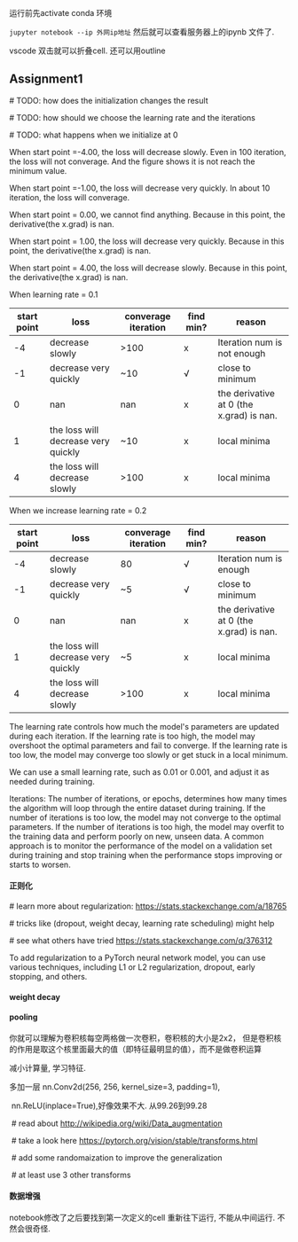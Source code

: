 

运行前先activate conda 环境

`jupyter notebook --ip 外网ip地址` 然后就可以查看服务器上的ipynb 文件了. 

vscode 双击就可以折叠cell. 还可以用outline

## Assignment1

\# TODO: how does the initialization changes the result

\# TODO: how should we choose the learning rate and the iterations

\# TODO: what happens when we initialize at 0 

When start point =-4.00, the loss will decrease slowly. Even in 100 iteration, the loss will not converage.  And the figure shows it is not reach the minimum value.

When start point =-1.00, the loss will decrease very quickly. In about 10 iteration, the loss will converage.  

When start point = 0.00,  we cannot find anything. Because in this point, the derivative(the x.grad) is nan.

When start point = 1.00,  the loss will decrease very quickly. Because in this point, the derivative(the x.grad) is nan.

When start point = 4.00,  the loss will decrease slowly. Because in this point, the derivative(the x.grad) is nan.

When learning rate = 0.1

| start point | loss                                | converage iteration | find min? | reason                                   |
| ----------- | ----------------------------------- | ------------------- | --------- | ---------------------------------------- |
| -4          | decrease slowly                     | >100                | x         | Iteration num is not enough              |
| -1          | decrease very quickly               | ~10                 | √         | close to minimum                         |
| 0           | nan                                 | nan                 | x         | the derivative at 0 (the x.grad) is nan. |
| 1           | the loss will decrease very quickly | ~10                 | x         | local minima                             |
| 4           | the loss will decrease slowly       | >100                | x         | local minima                             |

When we increase learning rate = 0.2

| start point | loss                                | converage iteration | find min? | reason                                   |
| ----------- | ----------------------------------- | ------------------- | --------- | ---------------------------------------- |
| -4          | decrease slowly                     | 80                  | √         | Iteration num is enough                  |
| -1          | decrease very quickly               | ~5                  | √         | close to minimum                         |
| 0           | nan                                 | nan                 | x         | the derivative at 0 (the x.grad) is nan. |
| 1           | the loss will decrease very quickly | ~5                  | x         | local minima                             |
| 4           | the loss will decrease slowly       | >100                | x         | local minima                             |

The learning rate controls how much the model's parameters are updated during each iteration. If the learning rate is too high, the model may overshoot the optimal parameters and fail to converge. If the learning rate is too low, the model may converge too slowly or get stuck in a local minimum. 

We can use a small learning rate, such as 0.01 or 0.001, and adjust it as needed during training. 

Iterations: The number of iterations, or epochs, determines how many times the algorithm will loop through the entire dataset during training. If the number of iterations is too low, the model may not converge to the optimal parameters. If the number of iterations is too high, the model may overfit to the training data and perform poorly on new, unseen data. A common approach is to monitor the performance of the model on a validation set during training and stop training when the performance stops improving or starts to worsen.



#### 正则化

\# learn more about regularization: https://stats.stackexchange.com/a/18765

\# tricks like (dropout, weight decay, learning rate scheduling) might help

\# see what others have tried https://stats.stackexchange.com/q/376312

To add regularization to a PyTorch neural network model, you can use various techniques, including L1 or L2 regularization, dropout, early stopping, and others.

#### weight decay



#### pooling

你就可以理解为卷积核每空两格做一次卷积，卷积核的大小是2x2， 但是卷积核的作用是取这个核里面最大的值（即特征最明显的值），而不是做卷积运算

减小计算量, 学习特征. 



多加一层    nn.Conv2d(256, 256, kernel_size=3, padding=1),

​    nn.ReLU(inplace=True),好像效果不大. 从99.26到99.28

​        \# read about http://wikipedia.org/wiki/Data_augmentation

​        \# take a look here https://pytorch.org/vision/stable/transforms.html

​        \# add some randomaization to improve the generalization

​        \# at least use 3 other transforms



#### 数据增强

notebook修改了之后要找到第一次定义的cell 重新往下运行, 不能从中间运行. 不然会很奇怪. 
